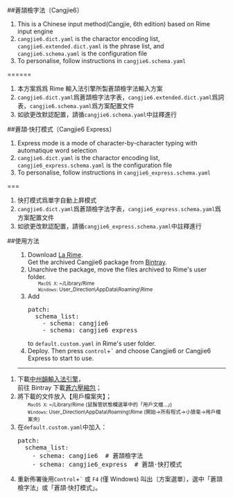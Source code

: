 ##蒼頡檢字法〔Cangjie6〕

1. This is a Chinese input method(Cangjie, 6th edition) based on Rime input engine
2. `cangjie6.dict.yaml` is the charactor encoding list, `cangjie6.extended.dict.yaml` is the phrase list, and `cangjie6.schema.yaml` is the configuration file
3. To personalise, follow instructions in `cangjie6.schema.yaml`

======
1. 本方案爲爲 Rime 輸入法引擎所製蒼頡檢字法輸入方案  
2. `cangjie6.dict.yaml`爲蒼頡檢字法字表，`cangjie6.extended.dict.yaml`爲詞表，`cangjie6.schema.yaml`爲方案配置文件   
3. 如欲更改默認配置，請循`cangjie6.schema.yaml`中註釋進行

##蒼頡·快打模式〔Cangjie6 Express〕

1. Express mode is a mode of character-by-character typing with automatique word selection
2. `cangjie6.dict.yaml` is the charactor encoding list, `cangjie6_express.schema.yaml` is the configuration file
3. To personalise, follow instructions in `cangjie6_express.schema.yaml`

===
1. 快打模式爲單字自動上屛模式   
2. `cangjie6.dict.yaml`爲蒼頡檢字法字表，`cangjie6_express.schema.yaml`爲方案配置文件   
3. 如欲更改默認配置，請循`cangjie6_express.schema.yaml`中註釋進行

##使用方法
<ol>
<ol><li>Download <a href="https://code.google.com/p/rimeime/">La Rime</a>.</br>
Get the archived Cangjie6 package from <a href="http://www.bintray.com/rime-aca/Schemata/Cangjie6">Bintray</a>.</li>
<li>Unarchive the package, move the files archived to Rime's user folder.
<br><small><ul>
<code>MacOS X</code>: ~/Library/Rime<br>
<code>Windows</code>: User_Direction\AppData\Roaming\Rime
</small></ul>
<li>Add</li>
<pre>patch:
  schema_list:
    - schema: cangjie6
    - schema: cangjie6_express</pre>
to <code>default.custom.yaml</code> in Rime's user folder.
<li>Deploy. Then press <code>control</code>+<code>`</code> and choose Cangjie6 or Cangjie6 Express to start to use.</li></ol>

<hr>
<li>下載<a href="http://code.google.com/p/rimeime">中州韻輸入法引擎</a>，</br>
前往 Bintray 下載<a href="http://www.bintray.com/rime-aca/Schemata/Cangjie6">蒼六壓縮包</a>；
<li>將下載的文件放入【用戶檔案夾】；
<br><small><ul>
<code>MacOS X</code>: ~/Library/Rime (鼠鬚管狀態欄選單中的「用戶文檔…」)<br>
<code>Windows</code>: User_Direction\AppData\Roaming\Rime (開始→所有程式→小狼毫→用戶檔案夾)
</small></ul>
<li>在<code>default.custom.yaml</code>中加入：
<pre>patch:
  schema_list:
    - schema: cangjie6  # 蒼頡檢字法
    - schema: cangjie6_express  # 蒼頡·快打模式
</pre>
<li>重新佈署後用<code>Control</code>+<code>`</code> 或 <code>F4</code> (僅 Windows) 叫出〔方案選單〕，選中「蒼頡檢字法」或「蒼頡·快打模式」。
</ol>